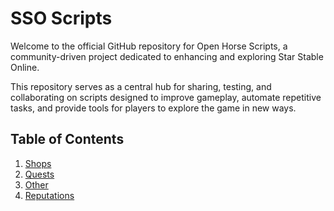 # SSO Scripts

Welcome to the official GitHub repository for Open Horse Scripts, a community-driven project dedicated to enhancing and exploring Star Stable Online.

This repository serves as a central hub for sharing, testing, and collaborating on scripts designed to improve gameplay, automate repetitive tasks, and provide tools for players to explore the game in new ways.

## Table of Contents

1. [Shops](Shops.md)
2. [Quests](Quests.md)
3. [Other](Other.md)
4. [Reputations](Reputations.md)
